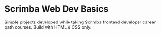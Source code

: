 # Scrimba Web Dev Basics
Simple projects developed while taking Scrimba frontend developer career path courses. Build with HTML &amp; CSS only.
